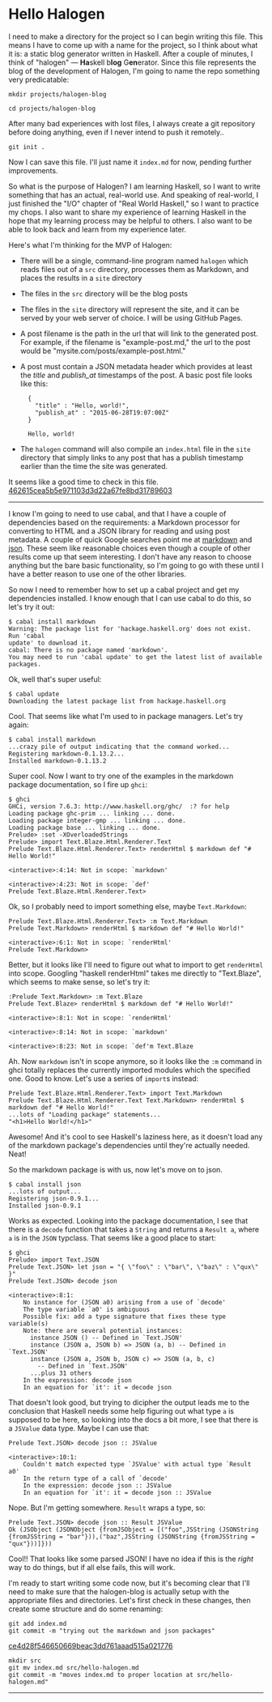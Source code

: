 # Hello Halogen

I need to make a directory for the project so I can begin writing this file. This
means I have to come up with a name for the project, so I think about what it
is: a static blog generator written in Haskell. After a couple of minutes, I
think of "halogen" &mdash; **Ha**skell b**log** G**en**erator. Since this file
represents the blog of the development of Halogen, I'm going to name the repo
something very predicatable:

`mkdir projects/halogen-blog`

`cd projects/halogen-blog`

After many bad experiences with lost files, I always create a git repository
before doing anything, even if I never intend to push it remotely..

`git init .`

Now I can save this file. I'll just name it `index.md` for now, pending
further improvements.

So what is the purpose of Halogen? I am learning Haskell, so I want to write
something that has an actual, real-world use. And speaking of real-world, I just
finished the "I/O" chapter of "Real World Haskell," so I want to practice my
chops. I also want to share my experience of learning Haskell in the hope that
my learning process may be helpful to others. I also want to be able to look
back and learn from my experience later.

Here's what I'm thinking for the MVP of Halogen:

* There will be a single, command-line program named `halogen` which reads files
out of a `src` directory, processes them as Markdown, and places the results in a
`site` directory
* The files in the `src` directory will be the blog posts
* The files in the `site` directory will represent the site, and it can be
served by your web server of choice. I will be using GitHub Pages.
* A post filename is the path in the url that will link to the generated post.
For example, if the filename is "example-post.md," the url to the post would
be "mysite.com/posts/example-post.html."
* A post must contain a JSON metadata header which provides at least the
*title* and *publish_at* timestamps of the post. A basic post file looks like this:

        {
          "title" : "Hello, world!",
          "publish_at" : "2015-06-28T19:07:00Z"
        }

        Hello, world!

* The `halogen` command will also compile an `index.html` file in the `site`
directory that simply links to any post that has a publish timestamp earlier than the
time the site was generated.

It seems like a good time to check in this file.
[462615cea5b5e971103d3d22a67fe8bd31789603]()

***

I know I'm going to need to use cabal, and that I have a couple of dependencies
based on the requirements: a Markdown processor for converting to HTML and a
JSON library for reading and using post metadata. A couple of quick Google
searches point me at [markdown](https://hackage.haskell.org/package/markdown)
and [json](https://hackage.haskell.org/package/json). These seem like
reasonable choices even though a couple of other results come up that seem
interesting. I don't have any reason to choose anything but the bare basic
functionality, so I'm going to go with these until I have a better reason to
use one of the other libraries.

So now I need to remember how to set up a cabal project and get my dependencies
installed. I know enough that I can use cabal to do this, so let's try it out:

    $ cabal install markdown
    Warning: The package list for 'hackage.haskell.org' does not exist. Run 'cabal
    update' to download it.
    cabal: There is no package named 'markdown'.
    You may need to run 'cabal update' to get the latest list of available
    packages.

Ok, well that's super useful:

    $ cabal update
    Downloading the latest package list from hackage.haskell.org

Cool. That seems like what I'm used to in package managers. Let's try again:

    $ cabal install markdown
    ...crazy pile of output indicating that the command worked...
    Registering markdown-0.1.13.2...
    Installed markdown-0.1.13.2

Super cool. Now I want to try one of the examples in the markdown package
documentation, so I fire up `ghci`:

    $ ghci
    GHCi, version 7.6.3: http://www.haskell.org/ghc/  :? for help
    Loading package ghc-prim ... linking ... done.
    Loading package integer-gmp ... linking ... done.
    Loading package base ... linking ... done.
    Prelude> :set -XOverloadedStrings
    Prelude> import Text.Blaze.Html.Renderer.Text
    Prelude Text.Blaze.Html.Renderer.Text> renderHtml $ markdown def "# Hello World!"

    <interactive>:4:14: Not in scope: `markdown'

    <interactive>:4:23: Not in scope: `def'
    Prelude Text.Blaze.Html.Renderer.Text>

Ok, so I probably need to import something else, maybe `Text.Markdown`:

    Prelude Text.Blaze.Html.Renderer.Text> :m Text.Markdown
    Prelude Text.Markdown> renderHtml $ markdown def "# Hello World!"

    <interactive>:6:1: Not in scope: `renderHtml'
    Prelude Text.Markdown>

Better, but it looks like I'll need to figure out what to import to get
`renderHtml` into scope. Googling "haskell renderHtml" takes me directly to
"Text.Blaze", which seems to make sense, so let's try it:

    :Prelude Text.Markdown> :m Text.Blaze
    Prelude Text.Blaze> renderHtml $ markdown def "# Hello World!"

    <interactive>:8:1: Not in scope: `renderHtml'

    <interactive>:8:14: Not in scope: `markdown'

    <interactive>:8:23: Not in scope: `def'm Text.Blaze

Ah. Now `markdown` isn't in scope anymore, so it looks like the `:m` command in
ghci totally replaces the currently imported modules which the specified one.
Good to know. Let's use a series of `import`s instead:

    Prelude Text.Blaze.Html.Renderer.Text> import Text.Markdown
    Prelude Text.Blaze.Html.Renderer.Text Text.Markdown> renderHtml $ markdown def "# Hello World!"
    ...lots of "Loading package" statements...
    "<h1>Hello World!</h1>"

Awesome! And it's cool to see Haskell's laziness here, as it doesn't load any
of the markdown package's dependencies until they're actually needed. Neat!

So the markdown package is with us, now let's move on to json.

    $ cabal install json
    ...lots of output...
    Registering json-0.9.1...
    Installed json-0.9.1

Works as expected. Looking into the package documentation, I see that there is
a `decode` function that takes a `String` and returns a `Result a`, where `a`
is in the `JSON` typclass. That seems like a good place to start:

    $ ghci
    Prelude> import Text.JSON
    Prelude Text.JSON> let json = "{ \"foo\" : \"bar\", \"baz\" : \"qux\" }"
    Prelude Text.JSON> decode json

    <interactive>:8:1:
        No instance for (JSON a0) arising from a use of `decode'
        The type variable `a0' is ambiguous
        Possible fix: add a type signature that fixes these type variable(s)
        Note: there are several potential instances:
          instance JSON () -- Defined in `Text.JSON'
          instance (JSON a, JSON b) => JSON (a, b) -- Defined in `Text.JSON'
          instance (JSON a, JSON b, JSON c) => JSON (a, b, c)
            -- Defined in `Text.JSON'
          ...plus 31 others
        In the expression: decode json
        In an equation for `it': it = decode json

That doesn't look good, but trying to dicipher the output leads me to the
conclusion that Haskell needs some help figuring out what type `a` is supposed
to be here, so looking into the docs a bit more, I see that there is a
`JSValue` data type. Maybe I can use that:

    Prelude Text.JSON> decode json :: JSValue

    <interactive>:10:1:
        Couldn't match expected type `JSValue' with actual type `Result a0'
        In the return type of a call of `decode'
        In the expression: decode json :: JSValue
        In an equation for `it': it = decode json :: JSValue

Nope. But I'm getting somewhere. `Result` wraps a type, so:

    Prelude Text.JSON> decode json :: Result JSValue
    Ok (JSObject (JSONObject {fromJSObject = [("foo",JSString (JSONString {fromJSString = "bar"})),("baz",JSString (JSONString {fromJSString = "qux"}))]}))

Cool!! That looks like some parsed JSON! I have no idea if this is the _right_
way to do things, but if all else fails, this will work.

I'm ready to start writing some code now, but it's becoming clear that I'll
need to make sure that the halogen-blog is actually setup with the appropriate
files and directories. Let's first check in these changes, then create some
structure and do some renaming:

    git add index.md
    git commit -m "trying out the markdown and json packages"

[ce4d28f546650669beac3dd761aaad515a021776]()

    mkdir src
    git mv index.md src/hello-halogen.md
    git commit -m "moves index.md to proper location at src/hello-halogen.md"

***


